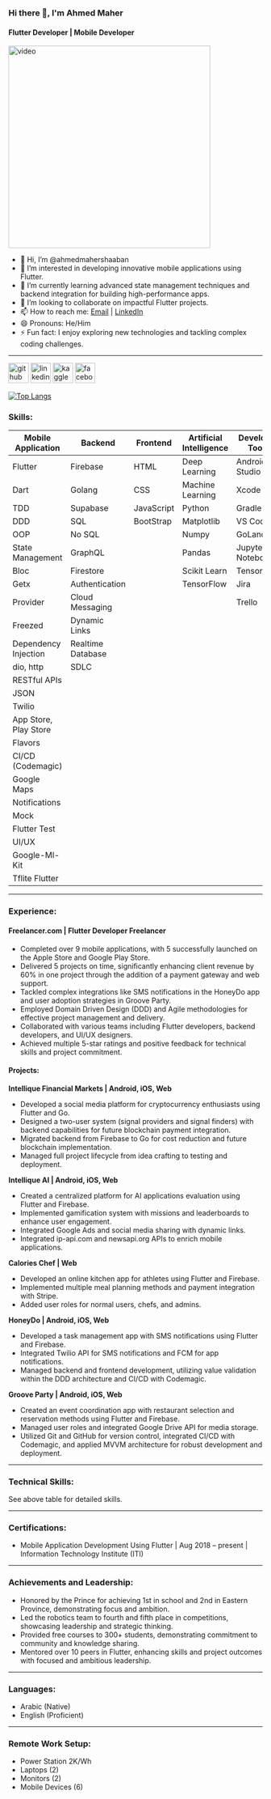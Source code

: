 ### Hi there 👋, I'm Ahmed Maher

#### Flutter Developer | Mobile Developer
<img src="https://cdn.dribbble.com/userupload/3237940/file/original-41f04e81b55aee246a2effc92b63f620.mp4" alt ="video"  width ="400px"/>

- 👋 Hi, I’m @ahmedmahershaaban
- 👀 I’m interested in developing innovative mobile applications using Flutter.
- 🌱 I’m currently learning advanced state management techniques and backend integration for building high-performance apps.
- 💞️ I’m looking to collaborate on impactful Flutter projects.
- 📫 How to reach me: [Email](mailto:ahmedmaher13579@outlook.com) | [LinkedIn](https://www.linkedin.com/in/ahmed-maher0/)
- 😄 Pronouns: He/Him
- ⚡ Fun fact: I enjoy exploring new technologies and tackling complex coding challenges.

---


[<img src='https://cdn.jsdelivr.net/npm/simple-icons@3.0.1/icons/github.svg' alt='github' height='40'>](https://github.com/ahmedmahershaaban)  [<img src='https://cdn.jsdelivr.net/npm/simple-icons@3.0.1/icons/linkedin.svg' alt='linkedin' height='40'>](https://linkedin.com/in/ahmed-maher0)  [<img src='https://cdn.jsdelivr.net/npm/simple-icons@3.0.1/icons/kaggle.svg' alt='kaggle' height='40'>](https://kaggle.com/ahmedmaher00)  [<img src='https://cdn.jsdelivr.net/npm/simple-icons@3.0.1/icons/facebook.svg' alt='facebook' height='40'>](https://www.facebook.com/ahmedmahershaaban/)


[![Top Langs](https://github-readme-stats.vercel.app/api/top-langs/?username=ahmedmahershaaban)](https://github.com/anuraghazra/github-readme-stats)


### Skills:
| **Mobile Application**   | **Backend**       | **Frontend**  | **Artificial Intelligence** | **Developer Tools**      | **Technologies/Frameworks** |
|---------------------------|-------------------|---------------|-----------------------------|--------------------------|------------------------------|
| Flutter                   | Firebase          | HTML          | Deep Learning               | Android Studio           | Windows                      |
| Dart                      | Golang            | CSS           | Machine Learning            | Xcode                    | Mac                          |
| TDD                       | Supabase          | JavaScript    | Python                      | Gradle                   | Linux                        |
| DDD                       | SQL               | BootStrap     | Matplotlib                  | VS Code                  | Bash                         |
| OOP                       | No SQL            |               | Numpy                       | GoLand                   | Command Line                 |
| State Management          | GraphQL           |               | Pandas                      | Jupyter Notebook         | Git                          |
| Bloc                      | Firestore         |               | Scikit Learn                | TensorFlow               | GitHub                       |
| Getx                      | Authentication    |               | TensorFlow                  | Jira                     | GitHub Actions               |
| Provider                  | Cloud Messaging   |               |                             | Trello                   | Code Magic                   |
| Freezed                   | Dynamic Links     |               |                             |                         | Flutter Flow                 |
| Dependency Injection      | Realtime Database |               |                             |                         | Kaggle                       |
| dio, http                 | SDLC              |               |                             |                         | AWS                          |
| RESTful APIs              |                   |               |                             |                         | Docker                       |
| JSON                      |                   |               |                             |                         | SDLC                         |
| Twilio                    |                   |               |                             |                         | Agile                        |
| App Store, Play Store     |                   |               |                             |                         |                              |
| Flavors                   |                   |               |                             |                         |                              |
| CI/CD (Codemagic)         |                   |               |                             |                         |                              |
| Google Maps               |                   |               |                             |                         |                              |
| Notifications             |                   |               |                             |                         |                              |
| Mock                      |                   |               |                             |                         |                              |
| Flutter Test              |                   |               |                             |                         |                              |
| UI/UX                     |                   |               |                             |                         |                              |
| Google-Ml-Kit             |                   |               |                             |                         |                              |
| Tflite Flutter            |                   |               |                             |                         |                              |

---

### Experience:

#### Freelancer.com | Flutter Developer Freelancer
- Completed over 9 mobile applications, with 5 successfully launched on the Apple Store and Google Play Store.
- Delivered 5 projects on time, significantly enhancing client revenue by 60% in one project through the addition of a payment gateway and web support.
- Tackled complex integrations like SMS notifications in the HoneyDo app and user adoption strategies in Groove Party.
- Employed Domain Driven Design (DDD) and Agile methodologies for effective project management and delivery.
- Collaborated with various teams including Flutter developers, backend developers, and UI/UX designers.
- Achieved multiple 5-star ratings and positive feedback for technical skills and project commitment.

#### Projects:

**Intellique Financial Markets | Android, iOS, Web**
- Developed a social media platform for cryptocurrency enthusiasts using Flutter and Go.
- Designed a two-user system (signal providers and signal finders) with backend capabilities for future blockchain payment integration.
- Migrated backend from Firebase to Go for cost reduction and future blockchain implementation.
- Managed full project lifecycle from idea crafting to testing and deployment.

**Intellique AI | Android, iOS, Web**
- Created a centralized platform for AI applications evaluation using Flutter and Firebase.
- Implemented gamification system with missions and leaderboards to enhance user engagement.
- Integrated Google Ads and social media sharing with dynamic links.
- Integrated ip-api.com and newsapi.org APIs to enrich mobile applications.

**Calories Chef | Web**
- Developed an online kitchen app for athletes using Flutter and Firebase.
- Implemented multiple meal planning methods and payment integration with Stripe.
- Added user roles for normal users, chefs, and admins.

**HoneyDo | Android, iOS, Web**
- Developed a task management app with SMS notifications using Flutter and Firebase.
- Integrated Twilio API for SMS notifications and FCM for app notifications.
- Managed backend and frontend development, utilizing value validation within the DDD architecture and CI/CD with Codemagic.

**Groove Party | Android, iOS, Web**
- Created an event coordination app with restaurant selection and reservation methods using Flutter and Firebase.
- Managed user roles and integrated Google Drive API for media storage.
- Utilized Git and GitHub for version control, integrated CI/CD with Codemagic, and applied MVVM architecture for robust development and deployment.

---

### Technical Skills:
See above table for detailed skills.

---

### Certifications:
* Mobile Application Development Using Flutter | Aug 2018 – present | Information Technology Institute (ITI)

---

### Achievements and Leadership:
* Honored by the Prince for achieving 1st in school and 2nd in Eastern Province, demonstrating focus and ambition.
* Led the robotics team to fourth and fifth place in competitions, showcasing leadership and strategic thinking.
* Provided free courses to 300+ students, demonstrating commitment to community and knowledge sharing.
* Mentored over 10 peers in Flutter, enhancing skills and project outcomes with focused and ambitious leadership.

---

### Languages:
* Arabic (Native)
* English (Proficient)

---

### Remote Work Setup:
* Power Station 2K/Wh
* Laptops (2)
* Monitors (2)
* Mobile Devices (6)
